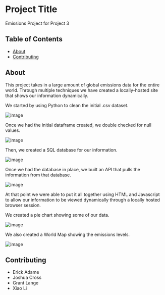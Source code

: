 # Project Title 
Emissions Project for Project 3

## Table of Contents

- [About](#about)
- [Contributing](#contributing)

## About
This project takes in a large amount of global emissions data for the entire world. Through multiple techniques we have created a locally-hosted site that shows our information dynamically.

We started by using Python to clean the initial .csv dataset.

![image](https://user-images.githubusercontent.com/118831989/233210621-0a03b387-ee40-4d93-953d-ab7c853bf200.png)

Once we had the initial dataframe created, we double checked for null values.

![image](https://user-images.githubusercontent.com/118831989/233210843-d0a62d59-4522-4069-84e7-b670946d1089.png)

Then, we created a SQL database for our information.

![image](https://user-images.githubusercontent.com/118831989/233210892-ce7acb28-d82e-4fd3-850e-98f52c9721ec.png)

Once we had the database in place, we built an API that pulls the information from that database.

![image](https://user-images.githubusercontent.com/118831989/233220989-d844f152-73c4-4829-abf6-fe0aca1f3ccf.png)

At that point we were able to put it all together using HTML and Javascript to allow our information to be viewed dynamically through a locally hosted browser session.

We created a pie chart showing some of our data.

![image](https://user-images.githubusercontent.com/118831989/233219309-f9f48b21-1ce1-41ed-9327-f4f8a30e1fa4.png)

We also created a World Map showing the emissions levels.

![image](https://user-images.githubusercontent.com/118831989/233219464-54921b7c-534b-4552-b769-c51f0406eaa2.png)


## Contributing
- Erick Adame
- Joshua Cross
- Grant Lange
- Xiao Li

